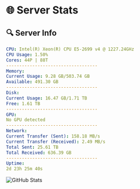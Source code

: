 # 🌐 Server Stats
## 🔍 Server Info
```yaml
CPU: Intel(R) Xeon(R) CPU E5-2699 v4 @ 1227.24GHz
CPU Usage: 1.50%
Cores: 44P | 88T
-----------------------------------
Memory:
Current Usage: 9.28 GB/503.74 GB
Available: 491.30 GB
-----------------------------------
Disk:
Current Usage: 16.47 GB/1.71 TB
Free: 1.61 TB
-----------------------------------
GPU:
No GPU detected
-----------------------------------
Network:
Current Transfer (Sent): 158.18 MB/s
Current Transfer (Received): 2.49 MB/s
Total Sent: 25.61 TB
Total Received: 636.39 GB
-----------------------------------
Uptime:
2d 23h 25m 40s
```
![GitHub Stats](https://img.shields.io/badge/Updated-2025-02-10_22:08:58-blue)